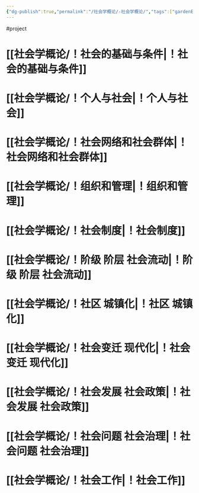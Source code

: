 ```yaml
---
{"dg-publish":true,"permalink":"/社会学概论/-社会学概论/","tags":["gardenEntry"]}
---
```


#project
# [[社会学概论/！社会的基础与条件\|！社会的基础与条件]]
# [[社会学概论/！个人与社会\|！个人与社会]]
# [[社会学概论/！社会网络和社会群体\|！社会网络和社会群体]]
# [[社会学概论/！组织和管理\|！组织和管理]]
# [[社会学概论/！社会制度\|！社会制度]]
# [[社会学概论/！阶级 阶层 社会流动\|！阶级 阶层 社会流动]]
# [[社会学概论/！社区 城镇化\|！社区 城镇化]]
# [[社会学概论/！社会变迁 现代化\|！社会变迁 现代化]]
# [[社会学概论/！社会发展 社会政策\|！社会发展 社会政策]]
# [[社会学概论/！社会问题 社会治理\|！社会问题 社会治理]]
# [[社会学概论/！社会工作\|！社会工作]]


